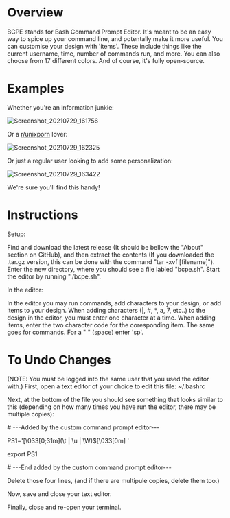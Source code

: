 # Overview
BCPE stands for Bash Command Prompt Editor. It's meant to be an easy way to spice up your command line, and potentally make it more useful. You can customise your design with 'items'. These include things like the current username, time, number of commands run, and more. You can also choose from 17 different colors. And of course, it's fully open-source.
# Examples
Whether you're an information junkie:

![Screenshot_20210729_161756](https://user-images.githubusercontent.com/77685111/127560783-5d55f344-e6e4-46fd-8013-717499d409d7.png)

Or a [r/unixporn](https://www.reddit.com/r/unixporn/) lover:

![Screenshot_20210729_162325](https://user-images.githubusercontent.com/77685111/127561168-b2596d91-9a23-480a-8661-ec0760b427df.png)

Or just a regular user looking to add some personalization:

![Screenshot_20210729_163422](https://user-images.githubusercontent.com/77685111/127562244-a3f17593-0272-4d13-bbd7-d82786066cb1.png)

We're sure you'll find this handy!

# Instructions
Setup:

Find and download the latest release (It should be bellow the "About" section on GitHub), and then extract the contents (If you downloaded the .tar.gz version, this can be done with the command "tar -xvf [filename]"). Enter the new directory, where you should see a file labled "bcpe.sh". Start the editor by running "./bcpe.sh". 

In the editor:

In the editor you may run commands, add characters to your design, or add items to your design. When adding characters (|, #, \*, a, 7, etc..) to the design in the editor, you must enter one character at a time. When adding items, enter the two character code for the coresponding item. The same goes for commands. For a " " (space) enter 'sp'. 

# To Undo Changes
(NOTE: You must be logged into the same user that you used the editor with.)
First, open a text editor of your choice to edit this file: ~/.bashrc

Next, at the bottom of the file you should see something that looks similar to this (depending on how many times you have run the editor, there may be multiple copies):

\# ---Added by the custom command prompt editor---

PS1='\[\033[0;31m\](\t | \u | \W)$\[\033[0m\] '

export PS1

\# ---End added by the custom command prompt editor---

Delete those four lines, (and if there are multipule copies, delete them too.)

Now, save and close your text editor.

Finally, close and re-open your terminal.
